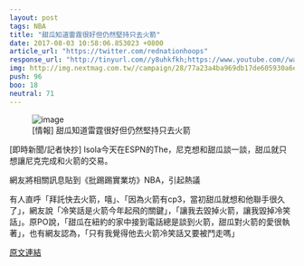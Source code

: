 ```yaml
---
layout: post
tags: NBA
title: "甜瓜知道雷霆很好但仍然堅持只去火箭"
date: 2017-08-03 10:58:06.853023 +0800
article_url: "https://twitter.com/rednationhoops"
response_url: "http://tinyurl.com//y8uhkfkh;https://www.youtube.com//watch//v//Ef7Mjz1Q3QE;https://goo.gl//e3uLUO"
img: http://img.nextmag.com.tw//campaign/28/77a23a4ba969db17de605930a6eb13c3.jpg
push: 96
boo: 18
neutral: 71
---
```


<figure>
<img src="http://img.nextmag.com.tw//campaign/28/77a23a4ba969db17de605930a6eb13c3.jpg" alt="image">
<figcaption>
[情報] 甜瓜知道雷霆很好但仍然堅持只去火箭
</figcaption>
</figure>



[即時新聞/記者快抄] Isola今天在ESPN的The，尼克想和甜瓜談一談，甜瓜就只想讓尼克完成和火箭的交易。

網友將相關訊息貼到《批踢踢實業坊》NBA，引起熱議

有人直呼「拜託快去火箭，嘻」、「因為火箭有cp3，當初甜瓜就想和他聯手很久了」，網友說「冷笑話是火箭今年起飛的關鍵」，「讓我去毀掉火箭，讓我毀掉冷笑話」。原PO說，「甜瓜在紐約的家中接到電話總是談到火箭，甜瓜對火箭的愛很執著」，也有網友認為，「只有我覺得他去火箭冷笑話又要被鬥走嗎」

<a href = "https://www.ptt.cc/bbs/NBA/M.1501047241.A.3B6.html">原文連結</a>

